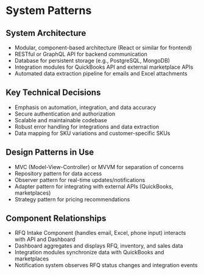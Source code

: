 # System Patterns

## System Architecture
- Modular, component-based architecture (React or similar for frontend)
- RESTful or GraphQL API for backend communication
- Database for persistent storage (e.g., PostgreSQL, MongoDB)
- Integration modules for QuickBooks API and external marketplace APIs
- Automated data extraction pipeline for emails and Excel attachments

## Key Technical Decisions
- Emphasis on automation, integration, and data accuracy
- Secure authentication and authorization
- Scalable and maintainable codebase
- Robust error handling for integrations and data extraction
- Data mapping for SKU variations and customer-specific SKUs

## Design Patterns in Use
- MVC (Model-View-Controller) or MVVM for separation of concerns
- Repository pattern for data access
- Observer pattern for real-time updates/notifications
- Adapter pattern for integrating with external APIs (QuickBooks, marketplaces)
- Strategy pattern for pricing recommendations

## Component Relationships
- RFQ Intake Component (handles email, Excel, phone input) interacts with API and Dashboard
- Dashboard aggregates and displays RFQ, inventory, and sales data
- Integration modules synchronize data with QuickBooks and marketplaces
- Notification system observes RFQ status changes and integration events 
